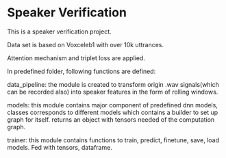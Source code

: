 # Speaker Verification
This is a speaker verification project. 

Data set is based on Voxceleb1 with over 10k uttrances.

Attention mechanism and triplet loss are applied.

In predefined folder, following functions are defined:

data_pipeline: the module is created to transform origin .wav signals(which can be recorded also) into speaker features in the form of rolling windows.

models: this module contains major component of predefined dnn models, classes corresponds to different models which contains a builder to set up graph for itself.	
	returns an object with tensors needed of the computation graph. 

trainer: this module contains functions to train, predict, finetune, save, load models. 
	 Fed with tensors, dataframe. 




	


